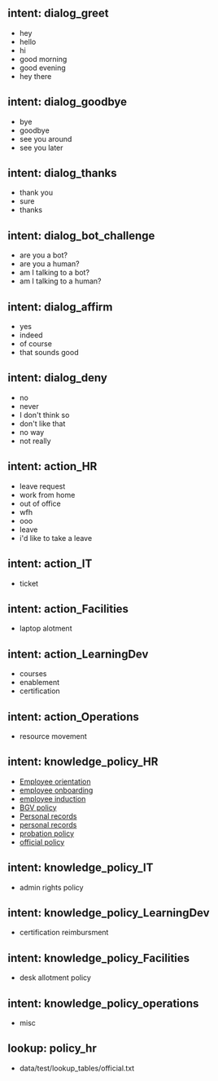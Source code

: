 ## intent: dialog_greet
- hey
- hello
- hi
- good morning
- good evening
- hey there

## intent: dialog_goodbye
- bye
- goodbye
- see you around
- see you later

## intent: dialog_thanks
- thank you
- sure
- thanks

## intent: dialog_bot_challenge
- are you a bot?
- are you a human?
- am I talking to a bot?
- am I talking to a human?

## intent: dialog_affirm
- yes
- indeed
- of course
- that sounds good

## intent: dialog_deny
- no
- never
- I don't think so
- don't like that
- no way
- not really

## intent: action_HR
- leave request
- work from home
- out of office
- wfh
- ooo
- leave
- i'd like to take a leave

## intent: action_IT
- ticket

## intent: action_Facilities
- laptop alotment

## intent: action_LearningDev
- courses
- enablement
- certification

## intent: action_Operations
- resource movement

## intent: knowledge_policy_HR
- [Employee orientation](policy_hr)
- [employee onboarding](policy_hr)
- [employee induction](policy_hr)
- [BGV policy](policy_hr)
- [Personal records](policy_hr)
- [personal records](policy_hr)
- [probation policy](policy_hr)
- [official policy](policy_hr)

## intent: knowledge_policy_IT
- admin rights policy

## intent: knowledge_policy_LearningDev
- certification reimbursment

## intent: knowledge_policy_Facilities
- desk allotment policy

## intent: knowledge_policy_operations
- misc

## lookup: policy_hr
- data/test/lookup_tables/official.txt